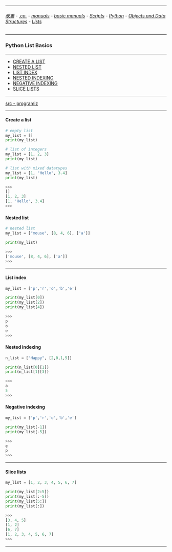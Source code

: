
---

###### [改善](https://github.com/ttltrk/0C/blob/master/README.MD) - [.co.](https://github.com/ttltrk/PRG/blob/master/CODING.MD) - [manuals](https://github.com/ttltrk/PRG/blob/master/MAN.MD) - [basic manuals](https://github.com/ttltrk/PRG/blob/master/MANUALS.MD) - [Scripts](https://github.com/ttltrk/PRG/blob/master/PY/DOC/SC/SC.MD) - [Python](https://github.com/ttltrk/PRG/blob/master/PY/DOC/OPYM/OPYM.MD) - [Objects and Data Structures](https://github.com/ttltrk/PRG/blob/master/PY/DOC/OPYM/01_OBJ_DS/OBJ_DS.MD) - [Lists](https://github.com/ttltrk/PRG/blob/master/PY/DOC/OPYM/01_OBJ_DS/LISTS/LISTS.MD)

---

### Python List Basics

---

* <a href="#1">CREATE A LIST</a>
* <a href="#2">NESTED LIST</a>
* <a href="#3">LIST INDEX</a>
* <a href="#4">NESTED INDEXING</a>
* <a href="#5">NEGATIVE INDEXING</a>
* <a href="#6">SLICE LISTS</a>

---

[src - programiz](https://www.programiz.com/python-programming/list)

---

<h4 id="1">Create a list</h4>

```python
# empty list
my_list = []
print(my_list)

# list of integers
my_list = [1, 2, 3]
print(my_list)

# list with mixed datatypes
my_list = [1, "Hello", 3.4]
print(my_list)

>>>
[]
[1, 2, 3]
[1, 'Hello', 3.4]
>>>
```

<h4 id="2">Nested list</h4>

```python
# nested list
my_list = ["mouse", [8, 4, 6], ['a']]

print(my_list)

>>>
['mouse', [8, 4, 6], ['a']]
>>>
```

---

<h4 id="3">List index</h4>

```python
my_list = ['p','r','o','b','e']

print(my_list[0])
print(my_list[2])
print(my_list[4])

>>>
p
o
e
>>>
```

<h4 id="4">Nested indexing</h4>

```python
n_list = ["Happy", [2,0,1,5]]

print(n_list[0][1])    
print(n_list[1][3])

>>>
a
5
>>>
```

<h4 id="5">Negative indexing</h4>

```python
my_list = ['p','r','o','b','e']

print(my_list[-1])
print(my_list[-5])

>>>
e
p
>>>
```
---

<h4 id="6">Slice lists</h4>

```python
my_list = [1, 2, 3, 4, 5, 6, 7]

print(my_list[2:5])
print(my_list[:-5])
print(my_list[5:])
print(my_list[:])

>>>
[3, 4, 5]
[1, 2]
[6, 7]
[1, 2, 3, 4, 5, 6, 7]
>>>
```

---

